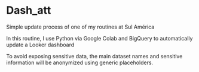 # Dash_att

Simple update process of one of my routines at Sul América

In this routine, I use Python via Google Colab and BigQuery to automatically update a Looker dashboard

To avoid exposing sensitive data, the main dataset names and sensitive information will be anonymized using generic placeholders.
